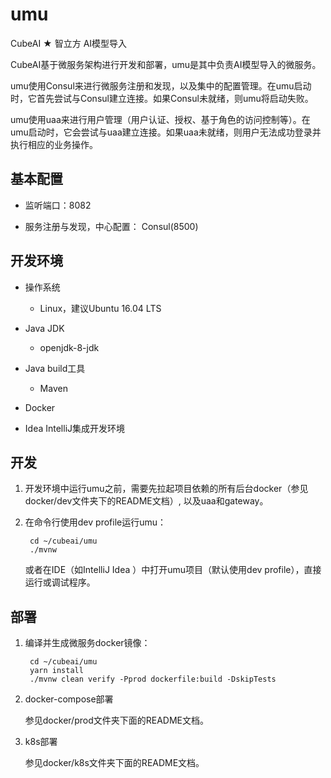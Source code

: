# umu

CubeAI ★ 智立方 AI模型导入

CubeAI基于微服务架构进行开发和部署，umu是其中负责AI模型导入的微服务。

umu使用Consul来进行微服务注册和发现，以及集中的配置管理。在umu启动时，它首先尝试与Consul建立连接。如果Consul未就绪，则umu将启动失败。

umu使用uaa来进行用户管理（用户认证、授权、基于角色的访问控制等）。在umu启动时，它会尝试与uaa建立连接。如果uaa未就绪，则用户无法成功登录并执行相应的业务操作。

## 基本配置

- 监听端口：8082

- 服务注册与发现，中心配置： Consul(8500)
    
## 开发环境


- 操作系统

    - Linux，建议Ubuntu 16.04 LTS
    
- Java JDK

    - openjdk-8-jdk

    
- Java build工具

    - Maven
        
- Docker

- Idea IntelliJ集成开发环境
            

## 开发

1. 开发环境中运行umu之前，需要先拉起项目依赖的所有后台docker（参见docker/dev文件夹下的README文档）, 以及uaa和gateway。

2. 在命令行使用dev profile运行umu：

        cd ~/cubeai/umu
        ./mvnw
        
   或者在IDE（如IntelliJ Idea ）中打开umu项目（默认使用dev profile），直接运行或调试程序。
   

## 部署

1. 编译并生成微服务docker镜像：

        cd ~/cubeai/umu
        yarn install
        ./mvnw clean verify -Pprod dockerfile:build -DskipTests
        
2. docker-compose部署

    参见docker/prod文件夹下面的README文档。

3. k8s部署

    参见docker/k8s文件夹下面的README文档。


